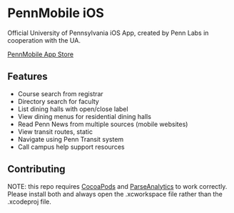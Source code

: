 PennMobile iOS
===============

Official University of Pennsylvania iOS App, created by Penn Labs in cooperation with the UA.

[PennMobile App Store](https://itunes.apple.com/us/app/pennmobile/id944829399)

## Features

* Course search from registrar
* Directory search for faculty
* List dining halls with open/close label
* View dining menus for residential dining halls
* Read Penn News from multiple sources (mobile websites)
* View transit routes, static
* Navigate using Penn Transit system
* Call campus help support resources

## Contributing

NOTE: this repo requires [CocoaPods](http://cocoapods.org/) and [ParseAnalytics](http://parse.com) to work correctly. Please install both and always open the .xcworkspace file rather than the .xcodeproj file. 
